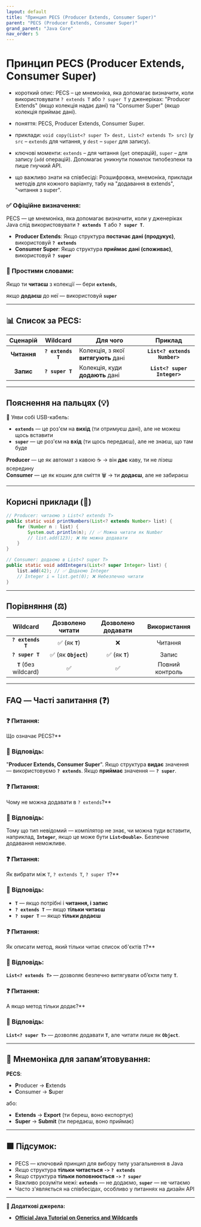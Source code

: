 ```yaml
---
layout: default
title: "Принцип PECS (Producer Extends, Consumer Super)"
parent: "PECS (Producer Extends, Consumer Super)"
grand_parent: "Java Core"
nav_order: 5
---
```


# Принцип PECS (Producer Extends, Consumer Super)

* короткий опис: PECS – це мнемоніка, яка допомагає визначити, коли використовувати `? extends T` або `? super T` у дженеріках: "Producer Extends" (якщо колекція надає дані) та "Consumer Super" (якщо колекція приймає дані).

* поняття: PECS, Producer Extends, Consumer Super.

* приклади: `void copy(List<? super T> dest, List<? extends T> src)` (у `src` – `extends` для читання, у `dest` – `super` для запису).

* ключові моменти: `extends` – для читання (`get` операцій), `super` – для запису (`add` операцій). Допомагає уникнути помилок типобезпеки та пише гнучкий API.

* що важливо знати на співбесіді: Розшифровка, мнемоніка, приклади методів для кожного варіанту, табу на "додавання в extends", "читання з super".

### **✅ Офіційне визначення:**

PECS — це мнемоніка, яка допомагає визначити, коли у дженеріках Java слід використовувати **`? extends T`** або **`? super T`**.

* **Producer Extends**: Якщо структура **постачає дані (продукує)**, використовуй **`? extends`**
* **Consumer Super**: Якщо структура **приймає дані (споживає)**, використовуй **`? super`**

### **🧠 Простими словами:**

Якщо ти **читаєш** з колекції — бери **`extends`**,

якщо **додаєш** до неї — використовуй **`super`**

---

## 📊 **Список за PECS:**

| Сценарій | Wildcard | Для чого | Приклад |
| :---: | :---: | ----- | :---: |
| **Читання** | **`? extends T`** | Колекція, з якої **витягують** дані | **`List<? extends Number>`** |
| **Запис** | **`? super T`** | Колекція, куди **додають** дані | **`List<? super Integer>`** |

---

## **Пояснення на пальцях (💡)**

🔌 Уяви собі USB-кабель:

* **`extends`** — це роз'єм на **вихід** (ти отримуєш дані), але не можеш щось вставити
* **`super`** — це роз'єм на **вхід** (ти щось передаєш), але не знаєш, що там буде

**Producer** — це як автомат з кавою ☕ -> він **дає** каву, ти не лізеш всередину  
**Consumer** — це як кошик для сміття 🗑️ -> ти **додаєш**, але не забираєш

---

## **Корисні приклади (🧪)**

```java
// Producer: читаємо з List<? extends T>
public static void printNumbers(List<? extends Number> list) {
    for (Number n : list) {
        System.out.println(n); // ✅ Можна читати як Number
        // list.add(123); ❌ Не можна додавати
    }
}

// Consumer: додаємо в List<? super T>
public static void addIntegers(List<? super Integer> list) {
    list.add(42); // ✅ Додаємо Integer
    // Integer i = list.get(0); ❌ Небезпечно читати
}
```

---

## **Порівняння (⚖️)**

| Wildcard | Дозволено читати | Дозволено додавати | Використання |
| :---: | :---: | :---: | :---: |
| **`? extends T`** | ✅ (як **`T`**) | ❌ | Читання |
| **`? super T`** | ✅ (як **`Object`**) | ✅ (як **`T`**) | Запис |
| **`T`** (без wildcard) | ✅ | ✅ | Повний контроль |

---

## **FAQ — Часті запитання (❓)**

### **❓ Питання:**

 Що означає PECS?**

### **💬 Відповідь:**

"**Producer Extends, Consumer Super**". Якщо структура **видає** значення — використовуємо **`? extends`**. Якщо **приймає** значення — **`? super`**.

####

### **❓ Питання:**

 Чому не можна додавати в `? extends`?**

### **💬 Відповідь:**

Тому що тип невідомий — компілятор не знає, чи можна туди вставити, наприклад, **`Integer`**, якщо це може бути **`List<Double>`**. Безпечне додавання неможливе.

####

### **❓ Питання:**

 Як вибрати між `T`, `? extends T`, `? super T`?**

### **💬 Відповідь:**

* **`T`** — якщо потрібні і **читання, і запис**
* **`? extends T`** — якщо **тільки читаєш**
* **`? super T`** — якщо **тільки додаєш**

####

### **❓ Питання:**

 Як описати метод, який тільки читає список об'єктів `T`?**

### **💬 Відповідь:**

**`List<? extends T>`** — дозволяє безпечно витягувати об’єкти типу **`T`**.

####

### **❓ Питання:**

 А якщо метод тільки додає?**

### **💬 Відповідь:**

**`List<? super T>`** — дозволяє додавати **`T`**, але читати лише як **`Object`**.

---

## **🧠 Мнемоніка для запам’ятовування:**

**PECS**:

* **P**roducer -> **E**xtends
* **C**onsumer -> **S**uper

або:

* **Extends** -> **Export** (ти береш, воно експортує)
* **Super** -> **Submit** (ти передаєш, воно приймає)

---

## **🟩 Підсумок:**

* PECS — ключовий принцип для вибору типу узагальнення в Java
* Якщо структура **тільки читається** **`->`** **`? extends`**
* Якщо структура **тільки поповнюється** **`->`** **`? super`**
* Важливо розуміти межі: **`extends`** — не додаємо, **`super`** — не читаємо
* Часто з'являється на співбесідах, особливо у питаннях на дизайн API

---

**🔗 Додаткові джерела:**

* [**Official Java Tutorial on Generics and Wildcards**](https://docs.oracle.com/javase/tutorial/java/generics/wildcards.html)
